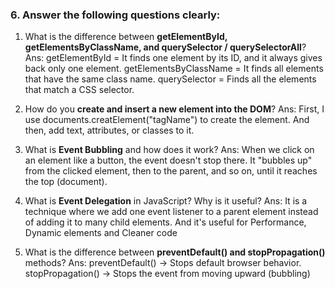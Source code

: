 
### 6. Answer the following questions clearly:

1. What is the difference between **getElementById, getElementsByClassName, and querySelector / querySelectorAll**?
Ans:
getElementById = It finds one element by its ID, and it always gives back only one element.
getElementsByClassName = It finds all elements that have the same class name.
querySelector = Finds all the elements that match a CSS selector.

3. How do you **create and insert a new element into the DOM**?
Ans: First, I use documents.creatElement("tagName") to create the element.
And then, add text, attributes, or classes to it.


5. What is **Event Bubbling** and how does it work?
Ans: When we click on an element like a button, the event doesn't stop there. It "bubbles up" from the clicked element, then to the parent,
and so on, until it reaches the top (document).


7. What is **Event Delegation** in JavaScript? Why is it useful?
Ans: It is a technique where we add one event listener to a parent element instead of adding it to many child elements.
And it's useful for Performance, Dynamic elements and Cleaner code


9. What is the difference between **preventDefault() and stopPropagation()** methods?
Ans:
preventDefault() -> Stops default browser behavior.
stopPropagation() -> Stops the event from moving upward (bubbling)



